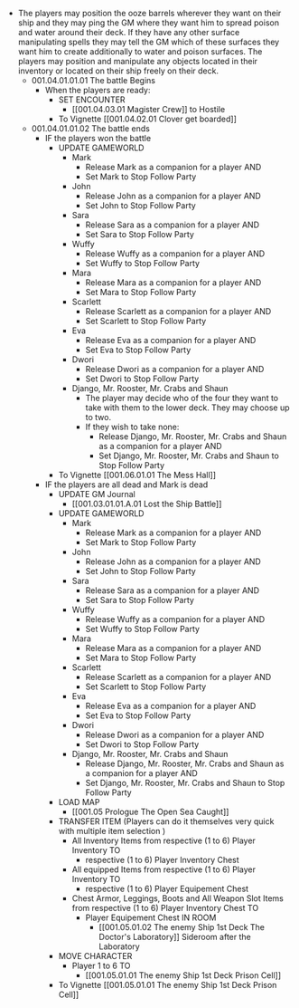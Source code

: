 - The players may position the ooze barrels wherever they want on their ship and they may ping the GM where they want him to spread poison and water around their deck. If they have any other surface manipulating spells they may tell the GM which of these surfaces they want him to create additionally to water and poison surfaces. The players may position and manipulate any objects located in their inventory or located on their ship freely on their deck.
	- 001.04.01.01.01 The battle Begins
		- When the players are ready:
			- SET ENCOUNTER
				- [[001.04.03.01 Magister Crew]] to Hostile
			- To Vignette [[001.04.02.01 Clover get boarded]]
	- 001.04.01.01.02 The battle ends
		- IF the players won the battle
			- UPDATE GAMEWORLD
				- Mark
					- Release Mark as a companion for a player AND
					- Set Mark to Stop Follow Party
				- John
					- Release John as a companion for a player AND
					- Set John to Stop Follow Party
				- Sara
					- Release Sara as a companion for a player AND
					- Set Sara to Stop Follow Party
				- Wuffy
					- Release Wuffy as a companion for a player AND
					- Set Wuffy to Stop Follow Party
				- Mara
					- Release Mara as a companion for a player AND
					- Set Mara to Stop Follow Party
				- Scarlett
					- Release Scarlett as a companion for a player AND
					- Set Scarlett to Stop Follow Party
				- Eva
					- Release Eva as a companion for a player AND
					- Set Eva to Stop Follow Party
				- Dwori
					- Release Dwori as a companion for a player AND
					- Set Dwori to Stop Follow Party
				- Django, Mr. Rooster, Mr. Crabs and Shaun
					- The player may decide who of the four they want to take with them to the lower deck. They may choose up to two.
					- If they wish to take none:
						- Release Django, Mr. Rooster, Mr. Crabs and Shaun as a companion for a player AND
						- Set Django, Mr. Rooster, Mr. Crabs and Shaun to Stop Follow Party
			- To Vignette [[001.06.01.01 The Mess Hall]]
		- IF the players are all dead and Mark is dead
			- UPDATE GM Journal
				- [[001.03.01.01.A.01 Lost the Ship Battle]]
			- UPDATE GAMEWORLD
				- Mark
					- Release Mark as a companion for a player AND
					- Set Mark to Stop Follow Party
				- John
					- Release John as a companion for a player AND
					- Set John to Stop Follow Party
				- Sara
					- Release Sara as a companion for a player AND
					- Set Sara to Stop Follow Party
				- Wuffy
					- Release Wuffy as a companion for a player AND
					- Set Wuffy to Stop Follow Party
				- Mara
					- Release Mara as a companion for a player AND
					- Set Mara to Stop Follow Party
				- Scarlett
					- Release Scarlett as a companion for a player AND
					- Set Scarlett to Stop Follow Party
				- Eva
					- Release Eva as a companion for a player AND
					- Set Eva to Stop Follow Party
				- Dwori
					- Release Dwori as a companion for a player AND
					- Set Dwori to Stop Follow Party
				- Django, Mr. Rooster, Mr. Crabs and Shaun
					- Release Django, Mr. Rooster, Mr. Crabs and Shaun as a companion for a player AND
					- Set Django, Mr. Rooster, Mr. Crabs and Shaun to Stop Follow Party
			- LOAD MAP
				- [[001.05 Prologue The Open Sea Caught]]
			- TRANSFER ITEM (Players can do it themselves very quick with multiple item selection )
				- All Inventory Items from respective (1 to 6) Player Inventory TO
					- respective (1 to 6) Player Inventory Chest
				- All equipped Items from respective (1 to 6) Player Inventory TO
					- respective (1 to 6) Player Equipement Chest
				- Chest Armor, Leggings, Boots and All Weapon Slot Items from respective (1 to 6) Player Inventory Chest TO
					- Player Equipement Chest IN ROOM
						- [[001.05.01.02 The enemy Ship 1st Deck The Doctor's Laboratory]] Sideroom after the Laboratory
			- MOVE CHARACTER
				- Player 1 to 6 TO
					- [[001.05.01.01 The enemy Ship 1st Deck Prison Cell]]
			- To Vignette [[001.05.01.01 The enemy Ship 1st Deck Prison Cell]]